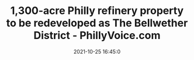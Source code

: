 ---
"title": "1,300-acre Philly refinery property to be redeveloped as The Bellwether District - PhillyVoice.com"
"date": "2021-10-25 16:45:0"
"feed_name": "GOOGLENEWSINDUSTRIAL"
"feed_website": "https://news.google.com/search?q=industrial%2Bincident&hl=en-US&gl=US&ceid=US:en"
"feed_rss": "https://news.google.com/rss/search?q=industrial%2Bincident&hl=en-US&gl=US&ceid=US:en"
"link": "https://www.phillyvoice.com/philadelphia-refinery-redevelopment-bellwether-district-hilco/"
"source": "{'href': 'https://www.phillyvoice.com', 'title': 'PhillyVoice.com'}"
"file": "_posts/2021-1-1-9fbc3a4ce2be95452a260aa8776828315abe2200.md"
"accident": "1"
"drilling": "0"
"dead": "0"
"injured": "0"
"arrested": "0"
"place": "unknown place"
"where": "unknown site"
"causes": "unknown"
"place_uri": "unknown place"
---